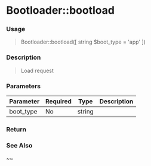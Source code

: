 
# Bootloader::bootload 

### Usage

>  Bootloader::bootload([ string $boot_type = 'app' ])

### Description

> Load request

### Parameters

Parameter | Required | Type | Description
------------- |------------- |------------- |------------- 
boot_type | No | string |

### Return
>  
### See Also

~~


